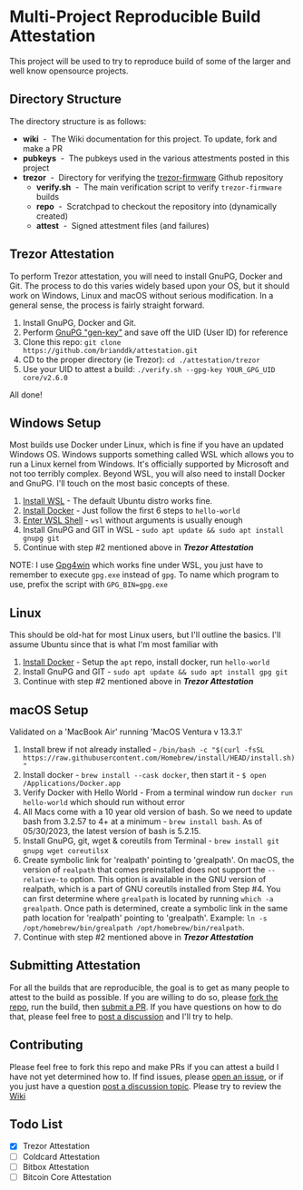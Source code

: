 # Multi-Project Reproducible Build Attestation

This project will be used to try to reproduce build of some of the larger and well know opensource projects.  

## Directory Structure

The directory structure is as follows:

* **wiki** &nbsp;-&nbsp; The Wiki documentation for this project.  To update, fork and make a PR
* **pubkeys** &nbsp;-&nbsp; The pubkeys used in the various attestments posted in this project
* **trezor** &nbsp;-&nbsp; Directory for verifying the [trezor-firmware](https://github.com/trezor/trezor-firmware) Github repository
  * **verify.sh** &nbsp;-&nbsp; The main verification script to verify `trezor-firmware` builds
  * **repo** &nbsp;-&nbsp; Scratchpad to checkout the repository into (dynamically created)
  * **attest** &nbsp;-&nbsp; Signed attestment files (and failures)

## Trezor Attestation

To perform Trezor attestation, you will need to install GnuPG, Docker and Git. 
The process to do this varies widely based upon your OS, but it should work on
Windows, Linux and macOS without serious modification.  In a general sense, the process is
fairly straight forward.

1. Install GnuPG, Docker and Git.
2. Perform [GnuPG "gen-key"](https://www.gnupg.org/gph/en/manual/c14.html) and save off the UID (User ID) for reference
2. Clone this repo: `git clone https://github.com/brianddk/attestation.git`
3. CD to the proper directory (ie Trezor): `cd ./attestation/trezor`
4. Use your UID to attest a build: `./verify.sh --gpg-key YOUR_GPG_UID core/v2.6.0`

All done!

## Windows Setup

Most builds use Docker under Linux, which is fine if you have an updated Windows OS.
Windows supports something called WSL which allows you to run a Linux kernel from Windows.
It's officially supported by Microsoft and not too terribly complex.  Beyond WSL, you will 
also need to install Docker and GnuPG.  I'll touch on the most basic concepts of these.

1. [Install WSL](https://learn.microsoft.com/en-us/windows/wsl/install) - The default Ubuntu distro works fine.
2. [Install Docker](https://learn.microsoft.com/en-us/windows/wsl/tutorials/wsl-containers#install-docker-desktop) - Just follow the first 6 steps to `hello-world`
2. [Enter WSL Shell](https://learn.microsoft.com/en-us/windows/wsl/basic-commands#run-a-specific-linux-distribution-from-powershell-or-cmd) - `wsl` without arguments is usually enough
3. Install GnuPG and GIT in WSL - `sudo apt update && sudo apt install gnupg git`
4. Continue with step \#2 mentioned above in ***Trezor Attestation***

NOTE: I use [Gpg4win](https://www.gpg4win.org/) which works fine under WSL, you just have to remember to execute `gpg.exe` instead of `gpg`.
To name which program to use, prefix the script with `GPG_BIN=gpg.exe`

## Linux

This should be old-hat for most Linux users, but I'll outline the basics.  I'll assume Ubuntu since that is what I'm most familiar with

1. [Install Docker](https://docs.docker.com/engine/install/ubuntu/) - Setup the `apt` repo, install docker, run `hello-world`
2. Install GnuPG and GIT - `sudo apt update && sudo apt install gpg git`
4. Continue with step \#2 mentioned above in ***Trezor Attestation***

## macOS Setup

Validated on a 'MacBook Air' running 'MacOS Ventura v 13.3.1'

1. Install brew if not already installed -   `/bin/bash -c "$(curl -fsSL https://raw.githubusercontent.com/Homebrew/install/HEAD/install.sh)"`
2. Install docker - `brew install --cask docker`, then start it - `$ open /Applications/Docker.app`
3. Verify Docker with Hello World - From a terminal window run `docker run hello-world` which should run without error
4. All Macs come with a 10 year old version of bash. So we need to update bash from 3.2.57 to 4+ at a minimum - `brew install bash`.  As of 05/30/2023, the latest version of bash is 5.2.15. 
5. Install GnuPG, git, wget & coreutils from Terminal - `brew install git gnupg wget coreutils`x
6. Create symbolic link for 'realpath' pointing to 'grealpath'.  On macOS, the version of `realpath` that comes preinstalled does not support the `--relative-to` option. This option is available in the GNU version of realpath, which is a part of GNU coreutils installed from Step \#4. You can first determine where `grealpath` is located by running `which -a grealpath`.  Once path is determined, create a symbolic link in the same path location for 'realpath' pointing to 'grealpath'.  Example: `ln -s /opt/homebrew/bin/grealpath /opt/homebrew/bin/realpath`.
7. Continue with step \#2 mentioned above in ***Trezor Attestation***

## Submitting Attestation

For all the builds that are reproducible, the goal is to get as many people to attest
to the build as possible.  If you are willing to do so, please [fork the repo](https://github.com/brianddk/attestation/fork),
run the build, then [submit a PR](https://docs.github.com/en/pull-requests/collaborating-with-pull-requests/proposing-changes-to-your-work-with-pull-requests/creating-a-pull-request).
If you have questions on how to do that, please feel free to [post a discussion](https://github.com/brianddk/attestation/discussions)
and I'll try to help.

## Contributing

Please feel free to fork this repo and make PRs if you can attest a build I have
not yet determined how to.  If find issues, please [open an issue](https://github.com/brianddk/attestation/issues/new/choose),
or if you just have a question [post a discussion topic](https://github.com/brianddk/attestation/discussions).  Please try
to review the [Wiki](https://github.com/brianddk/attestation/wiki)

## Todo List

- [x] Trezor Attestation
- [ ] Coldcard Attestation
- [ ] Bitbox Attestation
- [ ] Bitcoin Core Attestation
